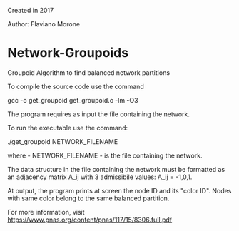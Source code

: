 Created in 2017

Author: Flaviano Morone

# Network-Groupoids
Groupoid Algorithm to find balanced network partitions 

To compile the source code use the command

 gcc -o get_groupoid get_groupoid.c -lm -O3

The program requires as input the file containing the network.

To run the executable use the command:

./get_groupoid NETWORK_FILENAME

where - NETWORK_FILENAME - is the file containing the network.

The data structure in the file containing the network must be formatted as an adjacency matrix A_ij with 3 admissibile values: A_ij = -1,0,1.  

At output, the program prints at screen the node ID and its "color ID". Nodes with same color belong to the same balanced partition. 



For more information, visit https://www.pnas.org/content/pnas/117/15/8306.full.pdf
